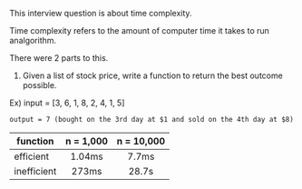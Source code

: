 This interview question is about time complexity.

Time complexity refers to the amount of computer time it takes to run analgorithm.

There were 2 parts to this.

1) Given a list of stock price, write a function to return the best outcome possible.

Ex) input = [3, 6, 1, 8, 2, 4, 1, 5]


    output = 7 (bought on the 3rd day at $1 and sold on the 4th day at $8)


| function    | n = 1,000 | n = 10,000 |
| ----------- |:---------:| :---------:|
| efficient   | 1.04ms    | 7.7ms      |
| inefficient | 273ms     | 28.7s      |
